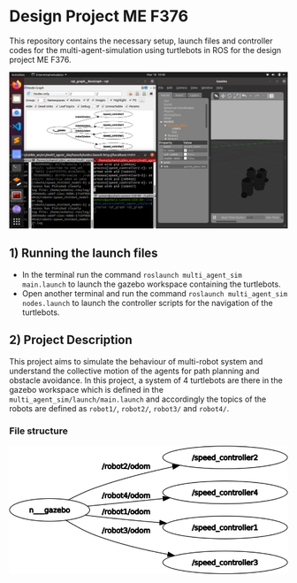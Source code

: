 # Design Project ME F376
This repository contains the necessary setup, launch files and controller codes for the multi-agent-simulation using turtlebots in ROS for the design project ME F376.

![cover_image](https://github.com/AshwinC313/Design_Project_MEF376/blob/main/dop_ss1.png)

## 1) Running the launch files
* In the terminal run the command ``` roslaunch multi_agent_sim main.launch ``` to launch the gazebo workspace containing the turtlebots.
* Open another terminal and run the command ``` roslaunch multi_agent_sim nodes.launch ``` to launch the controller scripts for the navigation of the turtlebots.

## 2) Project Description
This project aims to simulate the behaviour of multi-robot system and understand the collective motion of the agents for path planning and obstacle avoidance. In this project, a system of 4 turtlebots are there in the gazebo workspace which is defined in the ``` multi_agent_sim/launch/main.launch ``` and accordingly the topics of the robots are defined as ```robot1/```, ```robot2/```, ```robot3/``` and  ```robot4/```.

###   File structure
![rqt_graph](https://github.com/AshwinC313/Design_Project_MEF376/blob/main/rqt_gragh1.png)
